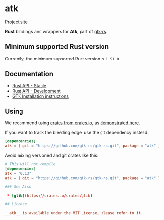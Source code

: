 # atk 
[Project site](https://gtk-rs.org/)

__Rust__ bindings and wrappers for __Atk__, part of [gtk-rs](https://github.com/gtk-rs/gtk-rs).

## Minimum supported Rust version

Currently, the minimum supported Rust version is `1.51.0`.

## Documentation

 * [Rust API - Stable](https://gtk-rs.org/gtk-rs/stable/docs/atk/)
 * [Rust API - Development](https://gtk-rs.org/gtk-rs/git/docs/atk)
 * [GTK Installation instructions](https://www.gtk.org/docs/installations/)

## Using

We recommend using [crates from crates.io](https://crates.io/keywords/gtk-rs),
as [demonstrated here](https://gtk-rs.org/#using).

If you want to track the bleeding edge, use the git dependency instead:

```toml
[dependencies]
atk = { git = "https://github.com/gtk-rs/gtk-rs.git", package = "atk" }
```

Avoid mixing versioned and git crates like this:

```toml
# This will not compile
[dependencies]
atk = "0.13"
atk = { git = "https://github.com/gtk-rs/gtk-rs.git", package = "atk" }

### See Also

 * [glib](https://crates.io/crates/glib)

## License

__atk__ is available under the MIT License, please refer to it.
